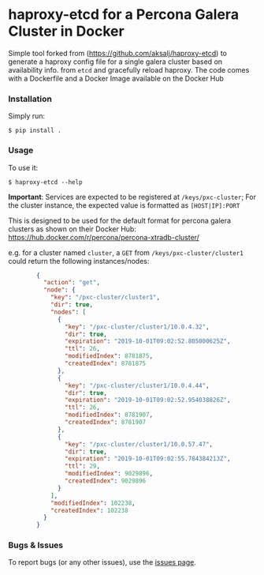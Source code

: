 # haproxy-etcd for a Percona Galera Cluster in Docker

Simple tool forked from (https://github.com/aksalj/haproxy-etcd) to generate a haproxy config file for a single galera
cluster based on availability info. from `etcd` and gracefully reload haproxy. The code comes with a Dockerfile
and a Docker Image available on the Docker Hub

### Installation

Simply run:

    $ pip install .


### Usage

To use it:

    $ haproxy-etcd --help

**Important**: Services are expected to be registered at `/keys/pxc-cluster`; 
For the cluster instance, the expected value is formatted as `[HOST|IP]:PORT`

This is designed to be used for the default format for percona galera clusters as shown on their Docker Hub:
https://hub.docker.com/r/percona/percona-xtradb-cluster/

e.g. for a cluster named `cluster`, a `GET` from `/keys/pxc-cluster/cluster1` could return the following instances/nodes:

```json
        {
          "action": "get",
          "node": {
            "key": "/pxc-cluster/cluster1",
            "dir": true,
            "nodes": [
              {
                "key": "/pxc-cluster/cluster1/10.0.4.32",
                "dir": true,
                "expiration": "2019-10-01T09:02:52.805000625Z",
                "ttl": 26,
                "modifiedIndex": 8781875,
                "createdIndex": 8781875
              },
              {
                "key": "/pxc-cluster/cluster1/10.0.4.44",
                "dir": true,
                "expiration": "2019-10-01T09:02:52.954038826Z",
                "ttl": 26,
                "modifiedIndex": 8781907,
                "createdIndex": 8781907
              },
              {
                "key": "/pxc-cluster/cluster1/10.0.57.47",
                "dir": true,
                "expiration": "2019-10-01T09:02:55.784384213Z",
                "ttl": 29,
                "modifiedIndex": 9029896,
                "createdIndex": 9029896
              }
            ],
            "modifiedIndex": 102238,
            "createdIndex": 102238
          }
        }
```

### Bugs & Issues

To report bugs (or any other issues), use the [issues page](https://github.com/HA247RethinkIT/haproxy-etcd/issues).

